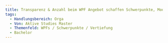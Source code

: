 ```yaml
---
title: Transparenz & Anzahl beim WPF Angebot schaffen Schwerpunkte, Module, Seminare o.ä. auch aus anderen Studiengängen ermöglichen z.B. Informatik Master, oder Technische Informatik (Master) in Deutz
tags:
  - Handlungsbereich: Orga
  - Von: Aktive Studies Master
  - Themenfeld: WPFs / Schwerpunkte / Vertiefung
  - Bachelor
---
```

